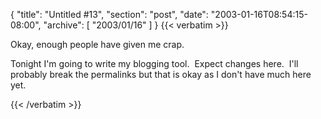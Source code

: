 {
  "title": "Untitled #13",
  "section": "post",
  "date": "2003-01-16T08:54:15-08:00",
  "archive": [
    "2003/01/16"
  ]
}
{{< verbatim >}}
<P>Okay, enough people have given me crap.</P>
<P>Tonight I'm going to write my blogging tool.&nbsp; Expect changes here.&nbsp; I'll probably break the permalinks but that is okay as I don't have much here yet.</P>
{{< /verbatim >}}
